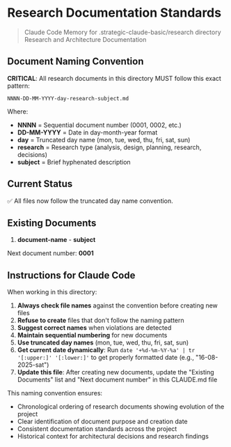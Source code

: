 # Research Documentation Standards

> Claude Code Memory for .strategic-claude-basic/research directory
> Research and Architecture Documentation

## Document Naming Convention

**CRITICAL**: All research documents in this directory MUST follow this exact pattern:

```
NNNN-DD-MM-YYYY-day-research-subject.md
```

Where:
- **NNNN** = Sequential document number (0001, 0002, etc.)
- **DD-MM-YYYY** = Date in day-month-year format
- **day** = Truncated day name (mon, tue, wed, thu, fri, sat, sun)
- **research** = Research type (analysis, design, planning, research, decisions)
- **subject** = Brief hyphenated description

## Current Status

✅ All files now follow the truncated day name convention.

## Existing Documents

1. **document-name** - **subject**

Next document number: **0001**

## Instructions for Claude Code

When working in this directory:
1. **Always check file names** against the convention before creating new files
2. **Refuse to create** files that don't follow the naming pattern
3. **Suggest correct names** when violations are detected
4. **Maintain sequential numbering** for new documents
5. **Use truncated day names** (mon, tue, wed, thu, fri, sat, sun)
6. **Get current date dynamically**: Run `date '+%d-%m-%Y-%a' | tr '[:upper:]' '[:lower:]'` to get properly formatted date (e.g., "16-08-2025-sat")
7. **Update this file**: After creating new documents, update the "Existing Documents" list and "Next document number" in this CLAUDE.md file

This naming convention ensures:
- Chronological ordering of research documents showing evolution of the project
- Clear identification of document purpose and creation date
- Consistent documentation standards across the project
- Historical context for architectural decisions and research findings
